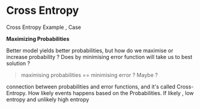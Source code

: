 # Cross Entropy
Cross Entropy Example , Case 

**Maximizing Probabilities**

Better model yields better probabilities, but how do we maximise or increase probability ? Does  by minimising error function will
take us to best solution ?

> maximising probabilities == minimising error ? Maybe ? 

connection between probabilities and error functions, and it's called Cross-Entropy. 
How likely events happens based on the Probabilities. If likely , low entropy and unlikely high entropy

